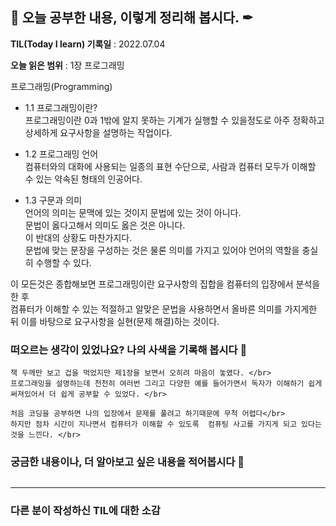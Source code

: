 ## 📕 오늘 공부한 내용, 이렇게 정리해 봅시다. ✒

**TIL(Today I learn) 기록일** : 2022.07.04

**오늘 읽은 범위** : 1장 프로그래밍

프로그래밍(Programming)

+ 1.1 프로그래밍이란?</br>
	프로그래밍이란 0과 1밖에 알지 못하는 기계가 실행할 수 있을정도로 아주 정확하고 상세하게 요구사항을 설명하는 작업이다.

+ 1.2 프로그래밍 언어</br>
	컴퓨터와의 대화에 사용되는 일종의 표현 수단으로, 사람과 컴퓨터 모두가 이해할 수 있는 약속된 형태의 인공어다.

+ 1.3 구문과 의미 </br>
     언어의 의미는 문맥에 있는 것이지 문법에 있는 것이 아니다.</br>
	문법이 옳다고해서 의미도 옳은 것은 아니다.</br>
	이 반대의 상황도 마찬가지다.</br>
	문법에 맞는 문장을 구성하는 것은 물론 의미를 가지고 있어야 언어의 역할을 충실히 수행할 수 있다.

이 모든것은 종합해보면 프로그래밍이란 요구사항의 집합을 컴퓨터의 입장에서 분석을 한 후 </br>
컴퓨터가 이해할 수 있는 적절하고 알맞은 문법을 사용하면서 올바른 의미를 가지게한 뒤 이를 바탕으로 요구사항을 실현(문제 해결)하는 것이다.  



### 떠오르는 생각이 있었나요? 나의 사색을 기록해 봅시다 💭

```
책 두께만 보고 겁을 먹었지만 제1장을 보면서 오히려 마음이 놓였다. </br>
프로그래밍을 설명하는데 천천히 여러번 그리고 다양한 예를 들어가면서 독자가 이해하기 쉽게 써져있어서 더 쉽게 공부할 수 있었다. </br>

처음 코딩을 공부하면 나의 입장에서 문제를 풀려고 하기때문에 무척 어렵다</br>
하지만 점차 시간이 지나면서 컴퓨터가 이해할 수 있도록  컴퓨팅 사고를 가지게 되고 있다는 것을 느낀다. </br>
```

### 궁금한 내용이나, 더 알아보고 싶은 내용을 적어봅시다 🤔

```
```

---

### 다른 분이 작성하신 TIL에 대한 소감


